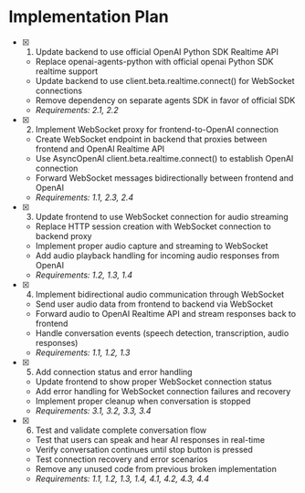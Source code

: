 # Implementation Plan

- [x] 1. Update backend to use official OpenAI Python SDK Realtime API
  - Replace openai-agents-python with official openai Python SDK realtime support
  - Update backend to use client.beta.realtime.connect() for WebSocket connections
  - Remove dependency on separate agents SDK in favor of official SDK
  - _Requirements: 2.1, 2.2_

- [x] 2. Implement WebSocket proxy for frontend-to-OpenAI connection
  - Create WebSocket endpoint in backend that proxies between frontend and OpenAI Realtime API
  - Use AsyncOpenAI client.beta.realtime.connect() to establish OpenAI connection
  - Forward WebSocket messages bidirectionally between frontend and OpenAI
  - _Requirements: 1.1, 2.3, 2.4_

- [x] 3. Update frontend to use WebSocket connection for audio streaming
  - Replace HTTP session creation with WebSocket connection to backend proxy
  - Implement proper audio capture and streaming to WebSocket
  - Add audio playback handling for incoming audio responses from OpenAI
  - _Requirements: 1.2, 1.3, 1.4_

- [x] 4. Implement bidirectional audio communication through WebSocket
  - Send user audio data from frontend to backend via WebSocket
  - Forward audio to OpenAI Realtime API and stream responses back to frontend
  - Handle conversation events (speech detection, transcription, audio responses)
  - _Requirements: 1.1, 1.2, 1.3_

- [x] 5. Add connection status and error handling
  - Update frontend to show proper WebSocket connection status
  - Add error handling for WebSocket connection failures and recovery
  - Implement proper cleanup when conversation is stopped
  - _Requirements: 3.1, 3.2, 3.3, 3.4_
- [x] 6. Test and validate complete conversation flow
  - Test that users can speak and hear AI responses in real-time
  - Verify conversation continues until stop button is pressed
  - Test connection recovery and error scenarios
  - Remove any unused code from previous broken implementation
  - _Requirements: 1.1, 1.2, 1.3, 1.4, 4.1, 4.2, 4.3, 4.4_